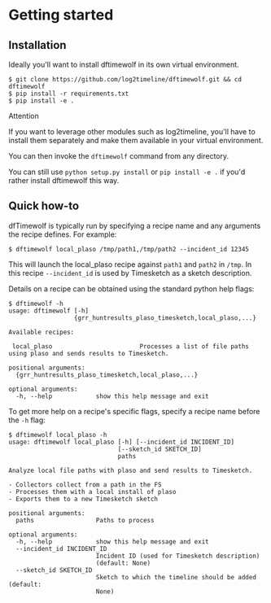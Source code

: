 # Getting started

## Installation

Ideally you'll want to install dftimewolf in its own virtual environment.

```
$ git clone https://github.com/log2timeline/dftimewolf.git && cd dftimewolf
$ pip install -r requirements.txt
$ pip install -e .
```

<div class="admonition note">
  <p class="first admonition-title">Attention</p>
  <p class="last">If you want to leverage other modules such as log2timeline, you'll have
  to install them separately and make them available in your virtual environment.</p>
</div>

You can then invoke the `dftimewolf` command from any directory.

You can still use `python setup.py install` or `pip install -e .` if you'd rather
install dftimewolf this way.


## Quick how-to

dfTimewolf is typically run by specifying a recipe name and any arguments the
recipe defines. For example:

```
$ dftimewolf local_plaso /tmp/path1,/tmp/path2 --incident_id 12345
```
This will launch the local_plaso recipe against `path1` and `path2` in `/tmp`. In this
recipe `--incident_id` is used by Timesketch as a sketch description.

Details on a recipe can be obtained using the standard python help flags:

```
$ dftimewolf -h
usage: dftimewolf [-h]
                  {grr_huntresults_plaso_timesketch,local_plaso,...}

Available recipes:

 local_plaso                        Processes a list of file paths using plaso and sends results to Timesketch.

positional arguments:
  {grr_huntresults_plaso_timesketch,local_plaso,...}

optional arguments:
  -h, --help            show this help message and exit
```

To get more help on a recipe's specific flags, specify a recipe name before
the `-h` flag:

```
$ dftimewolf local_plaso -h
usage: dftimewolf local_plaso [-h] [--incident_id INCIDENT_ID]
                              [--sketch_id SKETCH_ID]
                              paths

Analyze local file paths with plaso and send results to Timesketch.

- Collectors collect from a path in the FS
- Processes them with a local install of plaso
- Exports them to a new Timesketch sketch

positional arguments:
  paths                 Paths to process

optional arguments:
  -h, --help            show this help message and exit
  --incident_id INCIDENT_ID
                        Incident ID (used for Timesketch description)
                        (default: None)
  --sketch_id SKETCH_ID
                        Sketch to which the timeline should be added (default:
                        None)

```
